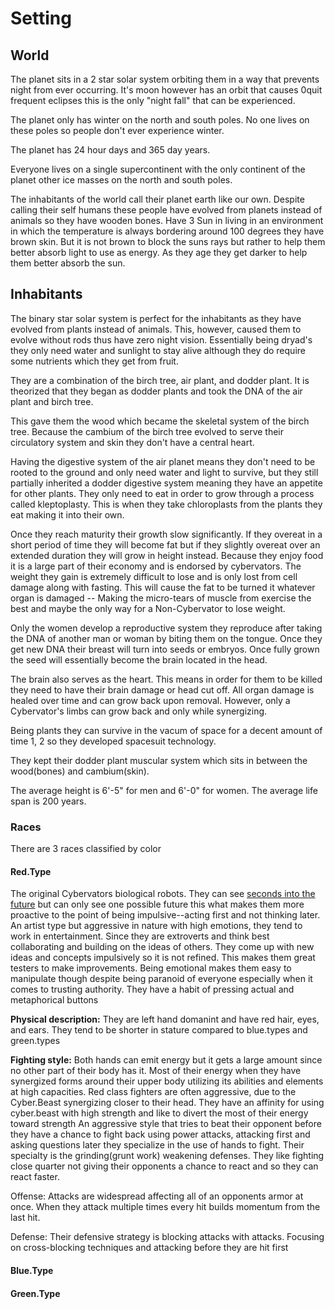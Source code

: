 # Setting
## World
The planet sits in a 2 star solar system orbiting them in a way that prevents night from ever occurring. It's moon however has an orbit that causes 0quit frequent eclipses this is the only "night fall" that can be experienced.

The planet only has winter on the north and south poles. No one lives on these poles so people don't ever experience winter.

The planet has 24 hour days and 365 day years.

Everyone lives on a single supercontinent with the only continent of the planet other ice masses on the north and south poles.

The inhabitants of the world call their planet earth like our own. Despite calling their self humans these people have evolved from planets instead of animals so they have wooden bones. Have 3 Sun in living in an environment in which the temperature is always bordering around 100 degrees they have brown skin. But it is not brown to block the suns rays but rather to help them better absorb light to use as energy. As they age they get darker to help them better absorb the sun.
## Inhabitants
The binary star solar system is perfect for the inhabitants as they have evolved from plants instead of animals. This, however, caused them to evolve without rods thus have zero night vision. Essentially being dryad's they only need water and sunlight to stay alive although they do require some nutrients which they get from fruit.

They are a combination of the birch tree, air plant, and dodder plant. It is theorized that they began as dodder plants and took the DNA of the air plant and birch tree.

This gave them the wood which became the skeletal system of the birch tree. Because the cambium of the birch tree evolved to serve their circulatory system and skin they don't have a central heart.

Having the digestive system of the air planet means they don't need to be rooted to the ground and only need water and light to survive, but they still partially inherited a dodder digestive system meaning they have an appetite for other plants. They only need to eat in order to grow through a process called kleptoplasty. This is when they take chloroplasts from the plants they eat making it into their own.

Once they reach maturity their growth slow significantly. If they overeat in a short period of time they will become fat but if they slightly overeat over an extended duration they will grow in height instead. Because they enjoy food it is a large part of their economy and is endorsed by cybervators. The weight they gain is extremely difficult to lose and is only lost from cell damage along with fasting. This will cause the fat to be turned it whatever organ is damaged -- Making the micro-tears of muscle from exercise the best and maybe the only way for a Non-Cybervator to lose weight.

Only the women develop a reproductive system they reproduce after taking the DNA of another man or woman by biting them on the tongue. Once they get new DNA their breast will turn into seeds or embryos. Once fully grown the seed will essentially become the brain located in the head.

The brain also serves as the heart. This means in order for them to be killed they need to have their brain damage or head cut off. All organ damage is healed over time and can grow back upon removal. However, only a Cybervator's limbs can grow back and only while synergizing.

Being plants they can survive in the vacum of space for a decent amount of time 1, 2 so they developed spacesuit technology.

They kept their dodder plant muscular system which sits in between the wood(bones) and cambium(skin).

The average height is 6'-5" for men and 6'-0" for women. The average life span is 200 years.

### Races
There are 3 races classified by color
#### Red.Type
The original Cybervators biological robots. They can see [seconds into the future](https://www.quantamagazine.org/to-make-sense-of-the-present-brains-may-predict-the-future-20180710/) but can only see one possible future this what makes them more proactive to the point of being impulsive--acting first and not thinking later. An artist type but aggressive in nature with high emotions, they tend to work in entertainment. Since they are extroverts and think best collaborating and building on the ideas of others. They come up with new ideas and concepts impulsively so it is not refined. This makes them great testers to make improvements. Being emotional makes them easy to manipulate though despite being paranoid of everyone especially when it comes to trusting authority. They have a habit of pressing actual and metaphorical buttons


**Physical description:**
They are left hand domanint and have red hair, eyes, and ears. They tend to be shorter in stature compared to blue.types and green.types

**Fighting style:**
Both hands can emit energy but it gets a large amount since no other part of their body has it. Most of their energy when they have synergized forms around their upper body utilizing its abilities and elements at high capacities. Red class fighters are often aggressive, due to the Cyber.Beast synergizing closer to their head. They have an affinity for using cyber.beast with high strength and like to divert the most of their energy toward strength
An aggressive style that tries to beat their opponent before they have a chance to fight back using power attacks, attacking first and asking questions later they specialize in the use of hands to fight. Their specialty is the grinding(grunt work) weakening defenses. They like fighting close quarter not giving their opponents a chance to react and so they can react faster. 

Offense: Attacks are widespread affecting all of an opponents armor at once. When they attack multiple times every hit builds momentum from the last hit.

Defense: Their defensive strategy is blocking attacks with attacks. Focusing on cross-blocking techniques and attacking before they are hit first

#### Blue.Type

#### Green.Type
